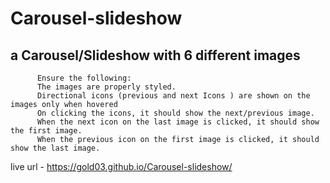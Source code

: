 # Carousel-slideshow
## a Carousel/Slideshow with 6 different images 
          Ensure the following:
          The images are properly styled.
          Directional icons (previous and next Icons ) are shown on the images only when hovered
          On clicking the icons, it should show the next/previous image. 
          When the next icon on the last image is clicked, it should show the first image.
          When the previous icon on the first image is clicked, it should show the last image. 

live url - https://gold03.github.io/Carousel-slideshow/
